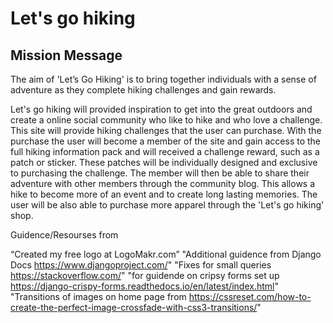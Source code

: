# Let's go hiking

## Mission Message

The aim of 'Let’s Go Hiking' is to bring together individuals with a sense of adventure as they complete hiking challenges and gain rewards. 

Let's go hiking will provided inspiration to get into the great outdoors and 
create a online social community who like to hike and who love a challenge. 
This site will provide hiking challenges that the user can purchase. With the
purchase the user will become a member of the site and gain access to the full hiking 
information pack and will received a challenge reward, such as a patch or sticker. 
These patches will be individually designed and exclusive to purchasing the challenge. 
The member will then be able to share their adventure with other members through the 
community blog. This allows a hike to become more of an event and to create long lasting memories.
The user will be also able to purchase more apparel through the 'Let's go hiking' shop. 


Guidence/Resourses from

“Created my free logo at LogoMakr.com”
"Additional guidence from Django Docs https://www.djangoproject.com/"
"Fixes for small queries https://stackoverflow.com/"
"for guidende on cripsy forms set up https://django-crispy-forms.readthedocs.io/en/latest/index.html"
"Transitions of images on home page from https://cssreset.com/how-to-create-the-perfect-image-crossfade-with-css3-transitions/"